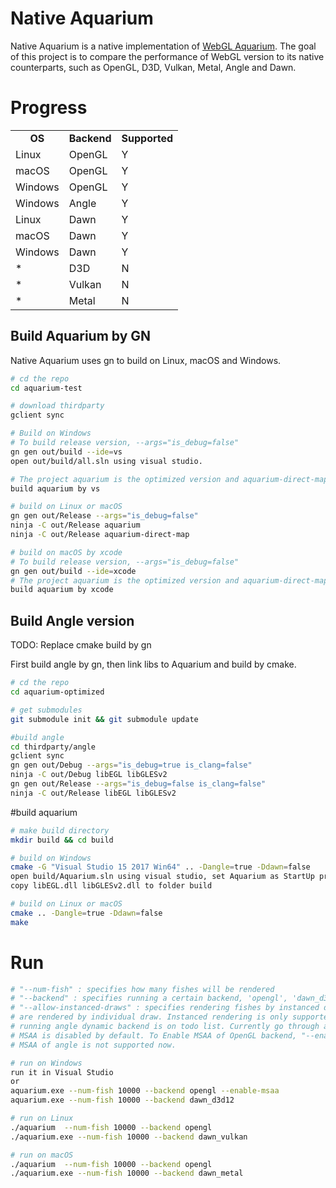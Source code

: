#  Native Aquarium
Native Aquarium is a native implementation of [WebGL Aquarium](https://github.com/WebGLSamples/WebGLSamples.github.io). The goal of this project is to compare the performance of WebGL version to its native counterparts, such as OpenGL, D3D, Vulkan, Metal, Angle and Dawn.

# Progress
<table>
  <tr align=center>
    <td><strong>OS</td>
    <td><strong>Backend</td>
    <td><strong>Supported</td>
  </tr>
  <tr align=left>
    <td>Linux</td>
    <td>OpenGL</td>
    <td>Y</td>
  </tr>
  <tr align=left>
    <td>macOS</td>
    <td>OpenGL</td>
    <td>Y</td>
  </tr>
  <tr align=left>
    <td>Windows</td>
    <td>OpenGL</td>
    <td>Y</td>
  </tr>
  <tr align=left>
    <td>Windows</td>
    <td>Angle</td>
    <td>Y</td>
  </tr>
  <tr align=left>
    <td>Linux</td>
    <td>Dawn</td>
    <td>Y</td>
  </tr>
  <tr align=left>
    <td>macOS</td>
    <td>Dawn</td>
    <td>Y</td>
  </tr>
  <tr align=left>
    <td>Windows</td>
    <td>Dawn</td>
    <td>Y</td>
  </tr>
  <tr align=left>
    <td>*</td>
    <td>D3D</td>
    <td>N</td>
  </tr>
  <tr align=left>
    <td>*</td>
    <td>Vulkan</td>
    <td>N</td>
  </tr>
  <tr align=left>
    <td>*</td>
    <td>Metal</td>
    <td>N</td>
  </tr>
</table>


## Build Aquarium by GN

Native Aquarium uses gn to build on Linux, macOS and Windows.
```sh
# cd the repo
cd aquarium-test

# download thirdparty
gclient sync

# Build on Windows
# To build release version, --args="is_debug=false"
gn gen out/build --ide=vs
open out/build/all.sln using visual studio.

# The project aquarium is the optimized version and aquarium-direct-map is the direct map version.
build aquarium by vs

# build on Linux or macOS
gn gen out/Release --args="is_debug=false"
ninja -C out/Release aquarium
ninja -C out/Release aquarium-direct-map

# build on macOS by xcode
# To build release version, --args="is_debug=false"
gn gen out/build --ide=xcode
# The project aquarium is the optimized version and aquarium-direct-map is the direct map version.
build aquarium by xcode
```

## Build Angle version
TODO: Replace cmake build by gn

First build angle by gn, then link libs to Aquarium and build by cmake.
```sh
# cd the repo
cd aquarium-optimized

# get submodules
git submodule init && git submodule update

#build angle
cd thirdparty/angle
gclient sync
gn gen out/Debug --args="is_debug=true is_clang=false"
ninja -C out/Debug libEGL libGLESv2
gn gen out/Release --args="is_debug=false is_clang=false"
ninja -C out/Release libEGL libGLESv2
```
#build aquarium
```sh
# make build directory
mkdir build && cd build

# build on Windows
cmake -G "Visual Studio 15 2017 Win64" .. -Dangle=true -Ddawn=false
open build/Aquarium.sln using visual studio, set Aquarium as StartUp project and build
copy libEGL.dll libGLESv2.dll to folder build

# build on Linux or macOS
cmake .. -Dangle=true -Ddawn=false
make
```

# Run
```sh
# "--num-fish" : specifies how many fishes will be rendered
# "--backend" : specifies running a certain backend, 'opengl', 'dawn_d3d12', 'dawn_vulkan', 'dawn_metal', 'dawn_opengl'
# "--allow-instanced-draws" : specifies rendering fishes by instanced draw. By default fishes
# are rendered by individual draw. Instanced rendering is only supported on dawn backend now.
# running angle dynamic backend is on todo list. Currently go through angle path by option 'opengl' if angle is linked into the project
# MSAA is disabled by default. To Enable MSAA of OpenGL backend, "--enable-msaa", 4 samples.
# MSAA of angle is not supported now.

# run on Windows
run it in Visual Studio
or
aquarium.exe --num-fish 10000 --backend opengl --enable-msaa
aquarium.exe --num-fish 10000 --backend dawn_d3d12

# run on Linux
./aquarium  --num-fish 10000 --backend opengl
./aquarium.exe --num-fish 10000 --backend dawn_vulkan

# run on macOS
./aquarium  --num-fish 10000 --backend opengl
./aquarium.exe --num-fish 10000 --backend dawn_metal
```

